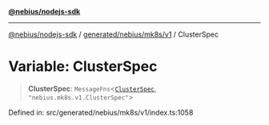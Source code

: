 [**@nebius/nodejs-sdk**](../../../../../README.md)

***

[@nebius/nodejs-sdk](../../../../../README.md) / [generated/nebius/mk8s/v1](../README.md) / ClusterSpec

# Variable: ClusterSpec

> **ClusterSpec**: `MessageFns`\<[`ClusterSpec`](../interfaces/ClusterSpec.md), `"nebius.mk8s.v1.ClusterSpec"`\>

Defined in: src/generated/nebius/mk8s/v1/index.ts:1058
